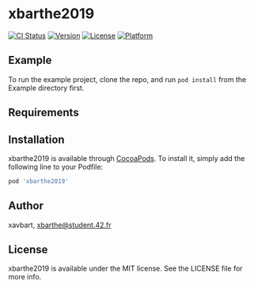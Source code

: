 # xbarthe2019

[![CI Status](https://img.shields.io/travis/xavbart/xbarthe2019.svg?style=flat)](https://travis-ci.org/xavbart/xbarthe2019)
[![Version](https://img.shields.io/cocoapods/v/xbarthe2019.svg?style=flat)](https://cocoapods.org/pods/xbarthe2019)
[![License](https://img.shields.io/cocoapods/l/xbarthe2019.svg?style=flat)](https://cocoapods.org/pods/xbarthe2019)
[![Platform](https://img.shields.io/cocoapods/p/xbarthe2019.svg?style=flat)](https://cocoapods.org/pods/xbarthe2019)

## Example

To run the example project, clone the repo, and run `pod install` from the Example directory first.

## Requirements

## Installation

xbarthe2019 is available through [CocoaPods](https://cocoapods.org). To install
it, simply add the following line to your Podfile:

```ruby
pod 'xbarthe2019'
```

## Author

xavbart, xbarthe@student.42.fr

## License

xbarthe2019 is available under the MIT license. See the LICENSE file for more info.
